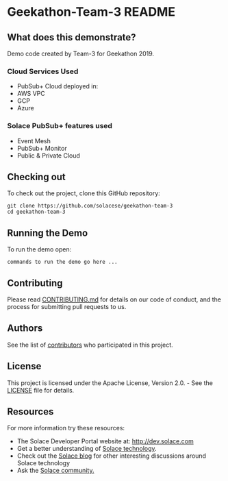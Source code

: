 # Geekathon-Team-3 README

## What does this demonstrate?
Demo code created by Team-3 for Geekathon 2019.

### Cloud Services Used
* PubSub+ Cloud deployed in:
 * AWS VPC
 * GCP
 * Azure

### Solace PubSub+ features used
* Event Mesh
* PubSub+ Monitor
* Public & Private Cloud

## Checking out

To check out the project, clone this GitHub repository:

```
git clone https://github.com/solacese/geekathon-team-3
cd geekathon-team-3
```

## Running the Demo

To run the demo open:

```
commands to run the demo go here ...
```

## Contributing

Please read [CONTRIBUTING.md](CONTRIBUTING.md) for details on our code of conduct, and the process for submitting pull requests to us.

## Authors

See the list of [contributors](https://github.com/solacese/geekathon-team-3/graphs/contributors) who participated in this project.

## License

This project is licensed under the Apache License, Version 2.0. - See the [LICENSE](LICENSE) file for details.

## Resources

For more information try these resources:

- The Solace Developer Portal website at: http://dev.solace.com
- Get a better understanding of [Solace technology](http://dev.solace.com/tech/).
- Check out the [Solace blog](http://dev.solace.com/blog/) for other interesting discussions around Solace technology
- Ask the [Solace community.](http://dev.solace.com/community/)

